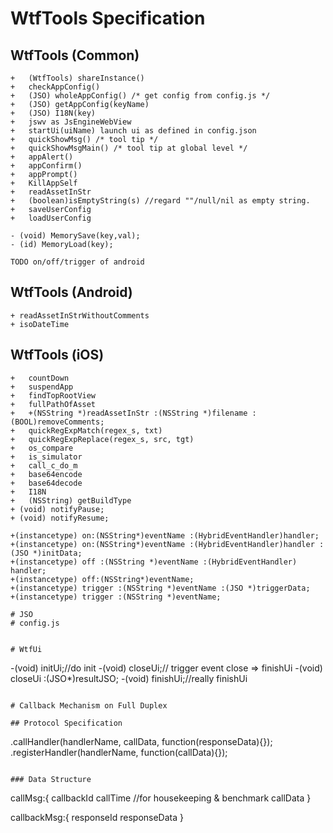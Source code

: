 # WtfTools Specification

## WtfTools (Common)
```
+	(WtfTools) shareInstance()
+	checkAppConfig()
+	(JSO) wholeAppConfig() /* get config from config.js */
+	(JSO) getAppConfig(keyName)
+	(JSO) I18N(key)
+	jswv as JsEngineWebView
+	startUi(uiName) launch ui as defined in config.json
+	quickShowMsg() /* tool tip */
+	quickShowMsgMain() /* tool tip at global level */
+	appAlert()
+	appConfirm()
+	appPrompt()
+	KillAppSelf
+	readAssetInStr
+	(boolean)isEmptyString(s) //regard ""/null/nil as empty string.
+	saveUserConfig
+	loadUserConfig

- (void) MemorySave(key,val);
- (id) MemoryLoad(key);

TODO on/off/trigger of android
```

## WtfTools	(Android)
```
+ readAssetInStrWithoutComments
+ isoDateTime

```

## WtfTools	(iOS)
```
+	countDown
+	suspendApp
+	findTopRootView
+	fullPathOfAsset
+	+(NSString *)readAssetInStr :(NSString *)filename :(BOOL)removeComments;
+	quickRegExpMatch(regex_s, txt)
+	quickRegExpReplace(regex_s, src, tgt)
+	os_compare
+	is_simulator
+	call_c_do_m
+	base64encode
+	base64decode
+	I18N
+	(NSString) getBuildType
+ (void) notifyPause;
+ (void) notifyResume;

+(instancetype) on:(NSString*)eventName :(HybridEventHandler)handler;
+(instancetype) on:(NSString*)eventName :(HybridEventHandler)handler :(JSO *)initData;
+(instancetype) off :(NSString *)eventName :(HybridEventHandler) handler;
+(instancetype) off:(NSString*)eventName;
+(instancetype) trigger :(NSString *)eventName :(JSO *)triggerData;
+(instancetype) trigger :(NSString *)eventName;
```

```
# JSO
# config.js 


# WtfUi
```
-(void) initUi;//do init
-(void) closeUi;// trigger event close => finishUi
-(void) closeUi :(JSO*)resultJSO;
-(void) finishUi;//really finishUi
```

# Callback Mechanism on Full Duplex

## Protocol Specification

```
.callHandler(handlerName, callData, function(responseData){});
.registerHandler(handlerName, function(callData){});
```

### Data Structure
```
callMsg:{
	callbackId
	callTime //for housekeeping & benchmark
	callData
}

callbackMsg:{
	responseId
	responseData
}
```
